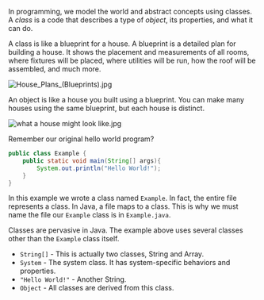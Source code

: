In programming, we model the world and abstract concepts using classes. A _class_ is a code that describes a type of _object_, its properties, and what it can do. 

A class is like a blueprint for a house. A blueprint is a detailed plan for building a house. It shows the placement and measurements of all rooms, where fixtures will be placed, where utilities will be run, how the roof will be assembled, and much more. 

![House_Plans_(Blueprints).jpg](https://tiy-learn-content.s3.amazonaws.com/b9067c2c-House_Plans_%28Blueprints%29.jpg)

An object is like a house you built using a blueprint. You can make many houses using the same blueprint, but each house is distinct.

![what a house might look like.jpg](https://tiy-learn-content.s3.amazonaws.com/70364e47-what%20a%20house%20might%20look%20like.jpg)

Remember our original hello world program?

```java
public class Example {
    public static void main(String[] args){
        System.out.println("Hello World!");
    }
}
```

In this example we wrote a class named `Example`. In fact, the entire file  represents a class. In Java, a file maps to a class. This is why we must name the file our `Example` class is in `Example.java`. 

Classes are pervasive in Java. The example above uses several classes other than the `Example` class itself.

* `String[]` - This is actually two classes, String and Array.
* `System` - The system class. It has system-specific behaviors and properties.
* `"Hello World!"` - Another String.
* `Object` - All classes are derived from this class.

<!-- todo: consider digging into the String class to see how many classes it uses, etc. Can this even be done? I imagine so. -->
